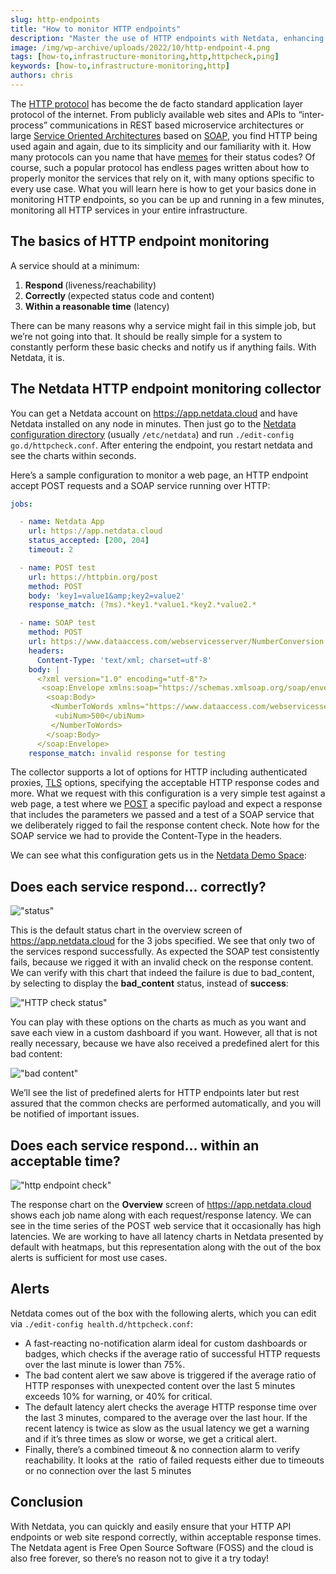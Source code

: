 ```yaml
---
slug: http-endpoints
title: "How to monitor HTTP endpoints"
description: "Master the use of HTTP endpoints with Netdata, enhancing data collection and integration for advanced infrastructure monitoring. Learn more now."
image: /img/wp-archive/uploads/2022/10/http-endpoint-4.png
tags: [how-to,infrastructure-monitoring,http,httpcheck,ping]
keywords: [how-to,infrastructure-monitoring,http]
authors: chris
---
```


The <a href="https://en.wikipedia.org/wiki/Hypertext_Transfer_Protocol">HTTP protocol</a> has become the de facto standard application layer protocol of the internet. From publicly available web sites and APIs to “inter-process” communications in REST based microservice architectures or large <a href="https://en.wikipedia.org/wiki/Service-oriented_architecture">Service Oriented Architectures</a> based on <a href="https://en.wikipedia.org/wiki/SOAP">SOAP</a>, you find HTTP being used again and again, due to its simplicity and our familiarity with it. How many protocols can you name that have <a href="https://imgur.com/gallery/4KqWq">memes</a> for their status codes? Of course, such a popular protocol has endless pages written about how to properly monitor the services that rely on it, with many options specific to every use case.<!--truncate--> What you will learn here is how to get your basics done in monitoring HTTP endpoints, so you can be up and running in a few minutes, monitoring all HTTP services in your entire infrastructure. 

## The basics of HTTP endpoint monitoring

A service should at a minimum:
<ol>
 	<li><b>Respond </b>(liveness/reachability)</li>
 	<li><b>Correctly </b>(expected status code and content) </li>
 	<li><b>Within a reasonable time</b> (latency)</li>
</ol>

There can be many reasons why a service might fail in this simple job, but we’re not going into that. It should be really simple for a system to constantly perform these basic checks and notify us if anything fails. With Netdata, it is.

## The Netdata HTTP endpoint monitoring collector

You can get a Netdata account on https://app.netdata.cloud and have Netdata installed on any node in minutes. Then just go to the <a href="https://learn.netdata.cloud/docs/configure/nodes#the-netdata-config-directory">Netdata configuration directory</a> (usually `/etc/netdata`) and run `./edit-config go.d/httpcheck.conf`. After entering the endpoint, you restart netdata and see the charts within seconds.

Here’s a sample configuration to monitor a web page, an HTTP endpoint accept POST requests and a SOAP service running over HTTP:

```yaml
jobs:

  - name: Netdata App
    url: https://app.netdata.cloud
    status_accepted: [200, 204]
    timeout: 2

  - name: POST test
    url: https://httpbin.org/post
    method: POST
    body: 'key1=value1&amp;key2=value2'
    response_match: (?ms).*key1.*value1.*key2.*value2.*

  - name: SOAP test
    method: POST
    url: https://www.dataaccess.com/webservicesserver/NumberConversion.wso
    headers:
      Content-Type: 'text/xml; charset=utf-8'
    body: |
      <?xml version="1.0" encoding="utf-8"?>
       <soap:Envelope xmlns:soap="https://schemas.xmlsoap.org/soap/envelope/">
        <soap:Body>
         <NumberToWords xmlns="https://www.dataaccess.com/webservicesserver/">
          <ubiNum>500</ubiNum>
         </NumberToWords>
        </soap:Body>
      </soap:Envelope>
    response_match: invalid response for testing
```

The collector supports a lot of options for HTTP including authenticated proxies, <a href="https://en.wikipedia.org/wiki/Transport_Layer_Security">TLS</a> options, specifying the acceptable HTTP response codes and more. What we request with this configuration is a very simple test against a web page, a test where we <a href="https://en.wikipedia.org/wiki/POST_(HTTP)">POST</a> a specific payload and expect a response that includes the parameters we passed and a test of a SOAP service that we deliberately rigged to fail the response content check. Note how for the SOAP service we had to provide the Content-Type in the headers.

We can see what this configuration gets us in the <a href="https://app.netdata.cloud/spaces/netdata-demo/rooms/http-endpoints/overview#chartName=menu_httpcheck">Netdata Demo Space</a>:

## Does each service respond… correctly?

!["status"](/img/wp-archive/uploads/2022/10/http-endpoint-1.png)

This is the default status chart in the overview screen of https://app.netdata.cloud for the 3 jobs specified. We see that only two of the services respond successfully. As expected the SOAP test consistently fails, because we rigged it with an invalid check on the response content. We can verify with this chart that indeed the failure is due to bad_content, by selecting to display the <strong>bad_content</strong> status, instead of <strong>success</strong>:

!["HTTP check status"](/img/wp-archive/uploads/2022/10/http-endpoint-2.png)

You can play with these options on the charts as much as you want and save each view in a custom dashboard if you want. However, all that is not really necessary, because we have also received a predefined alert for this bad content:

!["bad content"](/img/wp-archive/uploads/2022/10/http-endpoint-3.png)

We’ll see the list of predefined alerts for HTTP endpoints later but rest assured that the common checks are performed automatically, and you will be notified of important issues.

## Does each service respond… within an acceptable time?

!["http endpoint check"](/img/wp-archive/uploads/2022/10/http-endpoint-4.png)

The response chart on the <strong>Overview</strong> screen of <a href="https://app.netdata.cloud">https://app.netdata.cloud</a> shows each job name along with each request/response latency. We can see in the time series of the POST web service that it occasionally has high latencies. We are working to have all latency charts in Netdata presented by default with heatmaps, but this representation along with the out of the box alerts is sufficient for most use cases.  

## Alerts

Netdata comes out of the box with the following alerts, which you can edit via `./edit-config health.d/httpcheck.conf`:
<ul>
 	<li>A fast-reacting no-notification alarm ideal for custom dashboards or badges, which checks if the average ratio of successful HTTP requests over the last minute is lower than 75%. </li>
 	<li>The bad content alert we saw above is triggered if the average ratio of HTTP responses with unexpected content over the last 5 minutes exceeds 10% for warning, or 40% for critical. </li>
 	<li>The default latency alert checks the average HTTP response time over the last 3 minutes, compared to the average over the last hour. If the recent latency is twice as slow as the usual latency we get a warning and if it’s three times as slow or worse, we get a critical alert.</li>
 	<li>Finally, there’s a combined timeout &amp; no connection alarm to verify reachability. It looks at the  ratio of failed requests either due to timeouts or no connection over the last 5 minutes</li>
</ul>

## Conclusion

With Netdata, you can quickly and easily ensure that your HTTP API endpoints or web site respond correctly, within acceptable response times. The Netdata agent is Free Open Source Software (FOSS) and the cloud is also free forever, so there’s no reason not to give it a try today!